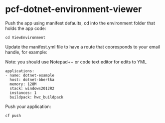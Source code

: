 # pcf-dotnet-environment-viewer

Push the app using manifest defaults, cd into the environment folder that holds the app code:
```
cd ViewEnvironment
```

Update the manifest.yml file to have a route that cooresponds to your email handle, for example:

Note: you should use Notepad++ or code text editor for edits to YML
```
applications:
- name: dotnet-example
  host: dotnet-bbertka
  memory: 128M
  stack: windows2012R2
  instances: 1
  buildpack: hwc_buildpack
```

Push your application:
```
cf push
```
